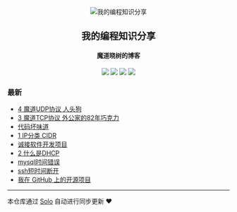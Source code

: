 <p align="center"><img alt="我的编程知识分享" src="https://static.b3log.org/images/brand/solo-32.png"></p><h2 align="center">
我的编程知识分享
</h2>

<h4 align="center">魔道晓树的博客</h4>
<p align="center"><a title="我的编程知识分享" target="_blank" href="https://github.com/xiehurricane/solo-blog"><img src="https://img.shields.io/github/last-commit/xiehurricane/solo-blog.svg?style=flat-square&color=FF9900"></a>
<a title="GitHub repo size in bytes" target="_blank" href="https://github.com/xiehurricane/solo-blog"><img src="https://img.shields.io/github/repo-size/xiehurricane/solo-blog.svg?style=flat-square"></a>
<a title="Solo Version" target="_blank" href="https://github.com/b3log/solo/releases"><img src="https://img.shields.io/badge/solo-3.6.7-f1e05a.svg?style=flat-square&color=blueviolet"></a>
<a title="Hits" target="_blank" href="https://github.com/b3log/hits"><img src="https://hits.b3log.org/xiehurricane/solo-blog.svg"></a></p>

### 最新

* [4 魔道UDP协议 人头狗](https://xfield.xyz/articles/2019/11/05/1572940548851.html)
* [3 魔道TCP协议 外公家的82年巧克力](https://xfield.xyz/articles/2019/11/03/1572776711190.html)
* [代码坏味道](https://xfield.xyz/articles/2019/10/31/1572517450459.html)
* [1 IP分类 CIDR](https://xfield.xyz/articles/2019/10/28/1572257001787.html)
* [诚接软件开发项目](https://xfield.xyz/articles/2019/10/28/1572256722987.html)
* [2 什么是DHCP](https://xfield.xyz/articles/2019/10/28/1572255006532.html)
* [mysql时间错误](https://xfield.xyz/articles/2019/06/24/1561349717506.html)
* [ssh短时间断开](https://xfield.xyz/articles/2019/06/23/1561278630204.html)
* [我在 GitHub 上的开源项目](https://xfield.xyz/my-github-repos)



---

本仓库通过 [Solo](https://github.com/b3log/solo) 自动进行同步更新 ❤️ 